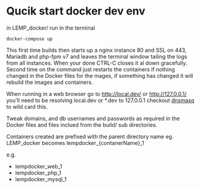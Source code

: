 # Qucik start docker dev env

in LEMP_docker/ run in the terminal

    docker-compose up

This first time builds then starts up a nginx instance 80 and SSL on 443, Mariadb and php-fpm v7 and leaves the terminal window tailing the logs from all instances. When your done CTRL-C closes it al down gracefully. Second time on the command just restarts the containers if nothing changed in the Docker files for the mages, if something has changed it will rebuild the images and containers.

When running in a web browser go to http://local.dev/ or http://127.0.0.1/ you'll need to be resolving local.dev or *.dev to 127.0.0.1 checkout [dnsmasq](https://gist.github.com/davebarnwell/c408533d608bfe24f4f5) to wild card this.

Tweak domains, and db usernames and passwords as required in the Docker files and files inclued from the build/ sub directories.

Containers created are prefixed with the parent directory name eg. LEMP_docker becomes lempdocker_{contanerName}_1

e.g.

- lempdocker_web_1
- lempdocker_php_1
- lempdocker_mysql_1
